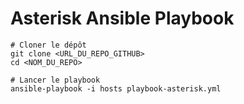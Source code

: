 # Asterisk Ansible Playbook

```
# Cloner le dépôt
git clone <URL_DU_REPO_GITHUB>
cd <NOM_DU_REPO>

# Lancer le playbook
ansible-playbook -i hosts playbook-asterisk.yml
```
